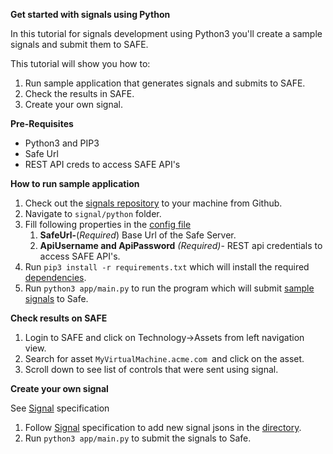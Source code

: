 **Get started with signals using Python**

In this tutorial for signals development using Python3 you'll create a sample signals and submit them to SAFE.

This tutorial will show you how to:

1. Run sample application that generates signals and submits to SAFE.
2. Check the results in SAFE.
3. Create your own signal.

**Pre-Requisites**

- Python3 and PIP3
- Safe Url
- REST API creds to access SAFE API's

**How to run sample application**

1. Check out the [signals repository](https://github.com/Safe-Security/signal) to your machine from Github.
2. Navigate to `signal/python` folder.
3. Fill following properties in the [config file](config.ini)
   1. **SafeUrl-**(*Required*) Base Url of the Safe Server.
   2. **ApiUsername and ApiPassword** *(Required)*- REST api credentials to access SAFE API's.
4. Run `pip3 install -r requirements.txt` which will install the required [dependencies](requirements.txt).
5. Run `python3 app/main.py` to run the program which will submit [sample signals](../examples/samples) to Safe.

**Check results on SAFE**

1. Login to SAFE and click on Technology->Assets from left navigation view.
2. Search for asset `MyVirtualMachine.acme.com `and click on the asset.
3. Scroll down to see list of controls that were sent using signal.

**Create your own signal**

See [Signal](app/dataclass/signal.py) specification

1. Follow [Signal](app/dataclass/signal.py) specification to add new signal jsons in the [directory](../examples/samples).
2. Run `python3 app/main.py` to submit the signals to Safe.